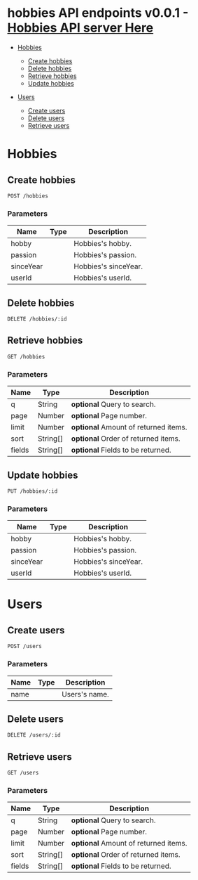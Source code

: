 # hobbies API endpoints v0.0.1 - [Hobbies API server Here](https://user-hobby-api.herokuapp.com)



- [Hobbies](#hobbies)
	- [Create hobbies](#create-hobbies)
	- [Delete hobbies](#delete-hobbies)
	- [Retrieve hobbies](#retrieve-hobbies)
	- [Update hobbies](#update-hobbies)
	
- [Users](#users)
	- [Create users](#create-users)
	- [Delete users](#delete-users)
	- [Retrieve users](#retrieve-users)
	


# Hobbies

## Create hobbies



	POST /hobbies


### Parameters

| Name    | Type      | Description                          |
|---------|-----------|--------------------------------------|
| hobby			| 			|  Hobbies's hobby.						|
| passion			| 			|  Hobbies's passion.							|
| sinceYear			| 			|  Hobbies's sinceYear.							|
| userId			| 			|  Hobbies's userId.							|

## Delete hobbies



	DELETE /hobbies/:id


## Retrieve hobbies



	GET /hobbies


### Parameters

| Name    | Type      | Description                          |
|---------|-----------|--------------------------------------|
| q			| String			| **optional** Query to search.							|
| page			| Number			| **optional** Page number.							|
| limit			| Number			| **optional** Amount of returned items.							|
| sort			| String[]			| **optional** Order of returned items.							|
| fields			| String[]			| **optional** Fields to be returned.							|

## Update hobbies



	PUT /hobbies/:id


### Parameters

| Name    | Type      | Description                          |
|---------|-----------|--------------------------------------|
| hobby			| 			|  Hobbies's hobby.						|
| passion			| 			|  Hobbies's passion.							|
| sinceYear			| 			|  Hobbies's sinceYear.							|
| userId			| 			|  Hobbies's userId.							|

# Users

## Create users



	POST /users


### Parameters

| Name    | Type      | Description                          |
|---------|-----------|--------------------------------------|
| name			| 			|  Users's name.							|

## Delete users



	DELETE /users/:id


## Retrieve users



	GET /users


### Parameters

| Name    | Type      | Description                          |
|---------|-----------|--------------------------------------|
| q			| String			| **optional** Query to search.							|
| page			| Number			| **optional** Page number.							|
| limit			| Number			| **optional** Amount of returned items.							|
| sort			| String[]			| **optional** Order of returned items.							|
| fields			| String[]			| **optional** Fields to be returned.							|


